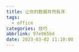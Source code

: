 ```yaml
---
title: 让你的数据井然有序
tags:
  - office
categories: 技巧
abbrlink: 97e965bd
date: 2023-03-02 11:10:00
---
```


